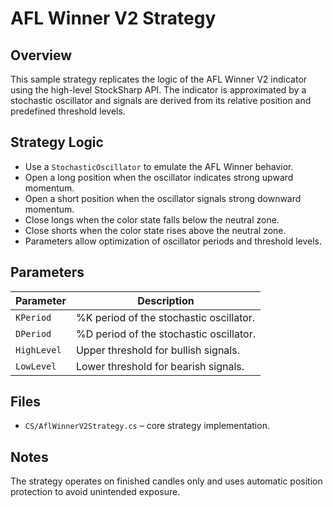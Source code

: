 # AFL Winner V2 Strategy

## Overview

This sample strategy replicates the logic of the AFL Winner V2 indicator using the high-level StockSharp API. The indicator is approximated by a stochastic oscillator and signals are derived from its relative position and predefined threshold levels.

## Strategy Logic

- Use a `StochasticOscillator` to emulate the AFL Winner behavior.
- Open a long position when the oscillator indicates strong upward momentum.
- Open a short position when the oscillator signals strong downward momentum.
- Close longs when the color state falls below the neutral zone.
- Close shorts when the color state rises above the neutral zone.
- Parameters allow optimization of oscillator periods and threshold levels.

## Parameters

| Parameter   | Description                       |
|-------------|-----------------------------------|
| `KPeriod`   | %K period of the stochastic oscillator. |
| `DPeriod`   | %D period of the stochastic oscillator. |
| `HighLevel` | Upper threshold for bullish signals. |
| `LowLevel`  | Lower threshold for bearish signals. |

## Files

- `CS/AflWinnerV2Strategy.cs` – core strategy implementation.

## Notes

The strategy operates on finished candles only and uses automatic position protection to avoid unintended exposure.
